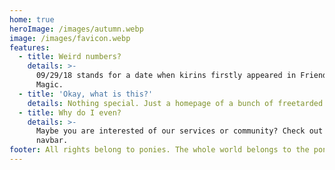 ```yaml
---
home: true
heroImage: /images/autumn.webp
image: /images/favicon.webp
features:
  - title: Weird numbers?
    details: >-
      09/29/18 stands for a date when kirins firstly appeared in Friendship is
      Magic.
  - title: 'Okay, what is this?'
    details: Nothing special. Just a homepage of a bunch of freetarded horsefuckers.
  - title: Why do I even?
    details: >-
      Maybe you are interested of our services or community? Check out our
      navbar.
footer: All rights belong to ponies. The whole world belongs to the ponies.
---
```



